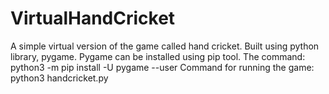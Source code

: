 # VirtualHandCricket
A simple virtual version of the game called hand cricket. Built using python library, pygame.
Pygame can be installed using pip tool. The command:
python3 -m pip install -U pygame --user 
Command for running the game:
python3 handcricket.py
